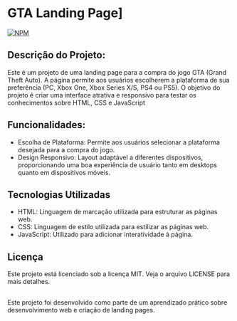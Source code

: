# GTA Landing Page]
[![NPM](https://img.shields.io/npm/l/react)](https://github.com/DonMeg/Projeto-Site-GTA/blob/main/LICENSE) 

## Descrição do Projeto:
Este é um projeto de uma landing page para a compra do jogo GTA (Grand Theft Auto). 
A página permite aos usuários escolherem a plataforma de sua preferência (PC, Xbox One, Xbox Series X/S, PS4 ou PS5).
O objetivo do projeto é criar uma interface atrativa e responsivo para testar os conhecimentos sobre HTML, CSS e JavaScript

## Funcionalidades:
- Escolha de Plataforma: Permite aos usuários selecionar a plataforma desejada para a compra do jogo.
- Design Responsivo: Layout adaptável a diferentes dispositivos, proporcionando uma boa experiência de usuário tanto em desktops quanto em dispositivos móveis.

## Tecnologias Utilizadas
- HTML: Linguagem de marcação utilizada para estruturar as páginas web.
- CSS: Linguagem de estilo utilizada para estilizar as páginas web.
- JavaScript: Utilizado para adicionar interatividade à página.

## Licença
Este projeto está licenciado sob a licença MIT. Veja o arquivo LICENSE para mais detalhes.
##
Este projeto foi desenvolvido como parte de um aprendizado prático sobre desenvolvimento web e criação de landing pages.
